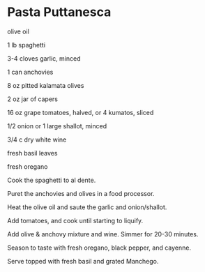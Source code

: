 # Pasta Puttanesca

olive oil

1 lb spaghetti

3-4 cloves garlic, minced

1 can anchovies

8 oz pitted kalamata olives

2 oz jar of capers

16 oz grape tomatoes, halved, or 4 kumatos, sliced

1/2 onion or 1 large shallot, minced

3/4 c dry white wine

fresh basil leaves

fresh oregano


Cook the spaghetti to al dente.

Puret the anchovies and olives in a food processor.

Heat the olive oil and saute the garlic and onion/shallot.

Add tomatoes, and cook until starting to liquify.  

Add olive & anchovy mixture and wine. Simmer for 20-30 minutes.  

Season to taste with fresh oregano, black pepper, and cayenne.


Serve topped with fresh basil and grated Manchego.
